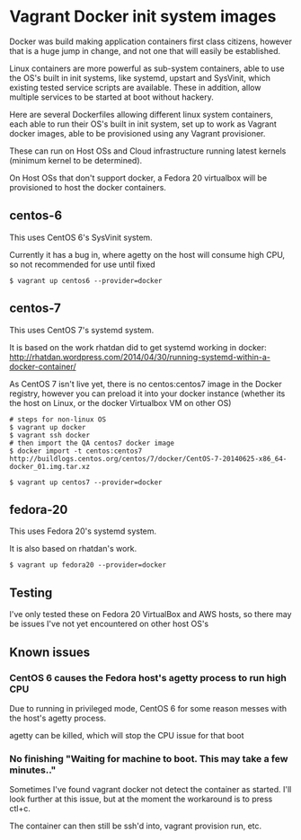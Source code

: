 # Vagrant Docker init system images

Docker was build making application containers first class citizens, however
that is a huge jump in change, and not one that will easily be established.

Linux containers are more powerful as sub-system containers, able to use the
OS's built in init systems, like systemd, upstart and SysVinit, which existing
tested service scripts are available. These in addition, allow multiple services
to be started at boot without hackery.

Here are several Dockerfiles allowing different linux system containers, each
able to run their OS's built in init system, set up to work as Vagrant docker
images, able to be provisioned using any Vagrant provisioner.

These can run on Host OSs and Cloud infrastructure running latest kernels
(minimum kernel to be determined).

On Host OSs that don't support docker, a Fedora 20 virtualbox will be provisioned
to host the docker containers.

## centos-6
This uses CentOS 6's SysVinit system.

Currently it has a bug in, where agetty on the host will consume high CPU, so
not recommended for use until fixed

    $ vagrant up centos6 --provider=docker

## centos-7
This uses CentOS 7's systemd system.

It is based on the work rhatdan did to get systemd working in docker:
http://rhatdan.wordpress.com/2014/04/30/running-systemd-within-a-docker-container/

As CentOS 7 isn't live yet, there is no centos:centos7 image in the Docker
registry, however you can preload it into your docker instance (whether its the
host on Linux, or the docker Virtualbox VM on other OS)

    # steps for non-linux OS
    $ vagrant up docker
    $ vagrant ssh docker
    # then import the QA centos7 docker image
    $ docker import -t centos:centos7 http://buildlogs.centos.org/centos/7/docker/CentOS-7-20140625-x86_64-docker_01.img.tar.xz

    $ vagrant up centos7 --provider=docker

## fedora-20
This uses Fedora 20's systemd system.

It is also based on rhatdan's work.

    $ vagrant up fedora20 --provider=docker


## Testing

I've only tested these on Fedora 20 VirtualBox and AWS hosts, so there may be
issues I've not yet encountered on other host OS's

## Known issues

### CentOS 6 causes the Fedora host's agetty process to run high CPU

Due to running in privileged mode, CentOS 6 for some reason messes with the host's
agetty process.

agetty can be killed, which will stop the CPU issue for that boot

### No finishing "Waiting for machine to boot. This may take a few minutes.."

Sometimes I've found vagrant docker not detect the container as started. I'll
look further at this issue, but at the moment the workaround is to press ctl+c.

The container can then still be ssh'd into, vagrant provision run, etc.